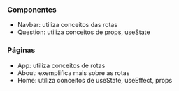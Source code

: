 ### Componentes

- Navbar: utiliza conceitos das rotas
- Question: utiliza conceitos de props, useState

### Páginas
- App: utiliza conceitos de rotas
- About: exemplifica mais sobre as rotas
- Home: utiliza conceitos de useState, useEffect, props